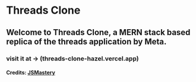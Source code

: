 # Threads Clone

## Welcome to Threads Clone, a MERN stack based replica of the threads application by Meta.

### visit it at -> (threads-clone-hazel.vercel.app)

#### Credits: [JSMastery](https://www.youtube.com/watch?v=O5cmLDVTgAs)
